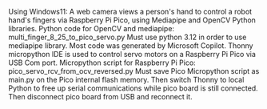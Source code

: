 Using Windows11: A web camera views a person's hand to control a robot hand's fingers via Raspberry Pi Pico, using Mediapipe and  OpenCV Python libraries. Python code for OpenCV and mediapipe: multi_finger_8_25_to_pico_servo.py
Must use python 3.12 in order to use mediapipe library. Most code was generated by Microsoft Copilot. 
Thonny micropython IDE is used to control servo motors on a Raspberry Pi Pico via USB Com port. Micropython script for Raspberry Pi Pico: pico_servo_rcv_from_ocv_reversed.py 
Must save Pico Micropython script as main.py on the Pico internal flash memory. Then switch Thonny to local Python to free up serial communications while pico board is still connected. Then disconnect pico board from USB and reconnect it.
